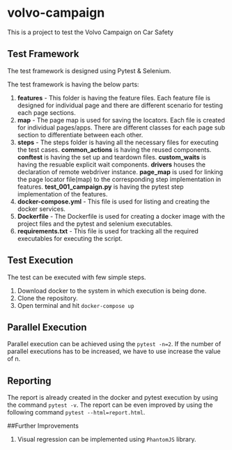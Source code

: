 # volvo-campaign
This is a project to test the Volvo Campaign on Car Safety

## Test Framework
The test framework is designed using Pytest & Selenium. 

The test framework is having the below parts:
1. **features** - This folder is having the feature files. Each feature file is designed for individual page and there are different scenario for testing each page sections.
2. **map** - The page map is used for saving the locators. Each file is created for individual pages/apps. There are different classes for each page sub section to differentiate between each other.
3. **steps** - The steps folder is having all the necessary files for executing the test cases. **common_actions** is having the reused components. **conftest** is having the set up and teardown files. **custom_waits** is having the resuable explicit wait components. **drivers** houses the declaration of remote webdriver instance. **page_map** is used for linking the page locator file(map) to the corresponding step implementation in features. **test_001_campaign.py** is having the pytest step implementation of the features.
4. **docker-compose.yml** - This file is used for listing and creating the docker services.
5. **Dockerfile** - The Dockerfile is used for creating a docker image with the project files and the pytest and selenium executables.
6. **requirements.txt** - This file is used for tracking all the required executables for executing the script.

## Test Execution
The test can be executed with few simple steps.
1. Download docker to the system in which execution is being done.
2. Clone the repository.
3. Open terminal and hit `docker-compose up`

## Parallel Execution
Parallel execution can be achieved using the `pytest -n=2`.
If the number of parallel executions has to be increased, we have to use increase the value of n.

## Reporting
The report is already created in the docker and pytest execution by using the command `pytest -v`.
The report can be even improved by using the following command `pytest --html=report.html`.

##Further Improvements
1. Visual regression can be implemented using `PhantomJS` library.